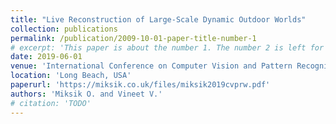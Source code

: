 ```yaml
---
title: "Live Reconstruction of Large-Scale Dynamic Outdoor Worlds"
collection: publications
permalink: /publication/2009-10-01-paper-title-number-1
# excerpt: 'This paper is about the number 1. The number 2 is left for future work.'
date: 2019-06-01
venue: 'International Conference on Computer Vision and Pattern Recognition (CVPR) Workshop on Dynamic Scene Reconstruction'
location: 'Long Beach, USA'
paperurl: 'https://miksik.co.uk/files/miksik2019cvprw.pdf'
authors: 'Miksik O. and Vineet V.'
# citation: 'TODO'
---
```

